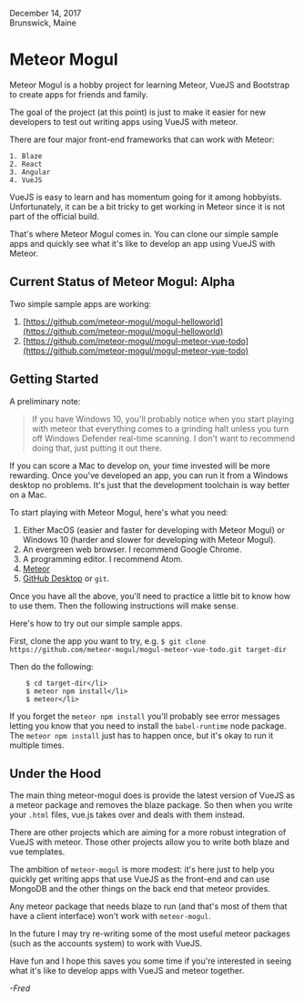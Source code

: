 December 14, 2017  
Brunswick, Maine

# Meteor Mogul

Meteor Mogul is a hobby project for learning Meteor, VueJS and Bootstrap to create apps for friends and family.

The goal of the project (at this point) is just to make it easier for new developers to test out writing apps using VueJS with meteor.

There are four major front-end frameworks that can work with Meteor:

    1. Blaze
    2. React
    3. Angular
    4. VueJS

VueJS is easy to learn and has momentum going for it among hobbyists.  Unfortunately, it can be a bit tricky to get working in Meteor since it is not part of the official build.

That's where Meteor Mogul comes in.  You can clone our simple sample apps and quickly see what it's like to develop an app using VueJS with Meteor.

## Current Status of Meteor Mogul: Alpha

Two simple sample apps are working:

1. [https://github.com/meteor-mogul/mogul-helloworld](https://github.com/meteor-mogul/mogul-helloworld)
2. [https://github.com/meteor-mogul/mogul-meteor-vue-todo](https://github.com/meteor-mogul/mogul-meteor-vue-todo)

## Getting Started

A preliminary note:  

> If you have Windows 10, you'll probably notice when you start playing
> with meteor that everything comes to a grinding halt unless you turn off
> Windows Defender real-time scanning.  I don't want to recommend doing that,
> just putting it out there.

If you can score a Mac to develop on, your time invested will be more rewarding.  Once you've developed an app, you can run it from a Windows desktop no problems.  It's just that the development toolchain is way better on a Mac.

To start playing with Meteor Mogul, here's what you need:

1. Either MacOS (easier and faster for developing with Meteor Mogul) or Windows 10 (harder and slower for developing with Meteor Mogul).
2. An evergreen web browser. I recommend Google Chrome.
3. A programming editor. I recommend Atom.
4. [Meteor](https://www.meteor.com/)
5. [GitHub Desktop](https://desktop.github.com/) or `git`.

Once you have all the above, you'll need to practice a little bit to know how to use them.  Then the following instructions will make sense.

Here's how to try out our simple sample apps.

First, clone the app you want to try, e.g. `$ git clone https://github.com/meteor-mogul/mogul-meteor-vue-todo.git target-dir`

Then do the following:

```
    $ cd target-dir</li>
    $ meteor npm install</li>
    $ meteor</li>
```

If you forget the `meteor npm install` you'll probably see error messages letting you know that you need to install the `babel-runtime` node package.  The `meteor npm install` just has to happen once, but it's okay to run it multiple times.

## Under the Hood

The main thing meteor-mogul does is provide the latest version of VueJS as a meteor package and removes the blaze package.  So then when you write your `.html` files, vue.js takes over and deals with them instead.

There are other projects which are aiming for a more robust integration of VueJS with meteor.  Those other projects allow you to write both blaze and vue templates.

The ambition of `meteor-mogul` is more modest: it's here just to help you quickly get writing apps that use VueJS as the front-end and can use MongoDB and the other things on the back end that meteor provides.

Any meteor package that needs blaze to run (and that's most of them that have a client interface) won't work with `meteor-mogul`.

In the future I may try re-writing some of the most useful meteor packages (such as the accounts system) to work with VueJS.

Have fun and I hope this saves you some time if you're interested in seeing what it's like to develop apps with VueJS and meteor together.

<i>\-Fred</i>
